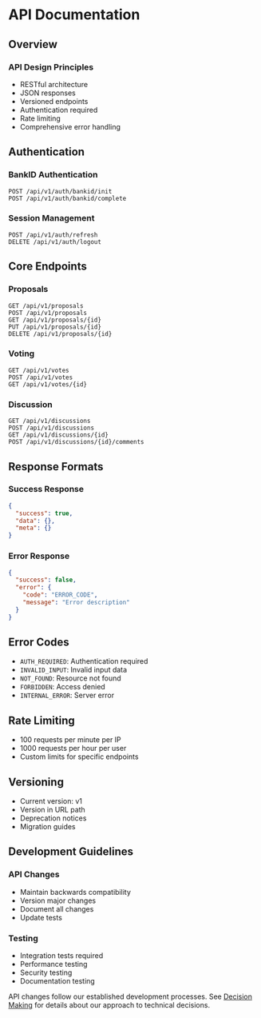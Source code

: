 # API Documentation

## Overview

### API Design Principles
- RESTful architecture
- JSON responses
- Versioned endpoints
- Authentication required
- Rate limiting
- Comprehensive error handling

## Authentication

### BankID Authentication
```http
POST /api/v1/auth/bankid/init
POST /api/v1/auth/bankid/complete
```

### Session Management
```http
POST /api/v1/auth/refresh
DELETE /api/v1/auth/logout
```

## Core Endpoints

### Proposals
```http
GET /api/v1/proposals
POST /api/v1/proposals
GET /api/v1/proposals/{id}
PUT /api/v1/proposals/{id}
DELETE /api/v1/proposals/{id}
```

### Voting
```http
GET /api/v1/votes
POST /api/v1/votes
GET /api/v1/votes/{id}
```

### Discussion
```http
GET /api/v1/discussions
POST /api/v1/discussions
GET /api/v1/discussions/{id}
POST /api/v1/discussions/{id}/comments
```

## Response Formats

### Success Response
```json
{
  "success": true,
  "data": {},
  "meta": {}
}
```

### Error Response
```json
{
  "success": false,
  "error": {
    "code": "ERROR_CODE",
    "message": "Error description"
  }
}
```

## Error Codes

- `AUTH_REQUIRED`: Authentication required
- `INVALID_INPUT`: Invalid input data
- `NOT_FOUND`: Resource not found
- `FORBIDDEN`: Access denied
- `INTERNAL_ERROR`: Server error

## Rate Limiting

- 100 requests per minute per IP
- 1000 requests per hour per user
- Custom limits for specific endpoints

## Versioning

- Current version: v1
- Version in URL path
- Deprecation notices
- Migration guides

## Development Guidelines

### API Changes
- Maintain backwards compatibility
- Version major changes
- Document all changes
- Update tests

### Testing
- Integration tests required
- Performance testing
- Security testing
- Documentation testing

API changes follow our established development processes. See [Decision Making](../governance/DECISION_MAKING.md) for details about our approach to technical decisions.

